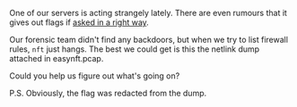 One of our servers is acting strangely lately.
There are even rumours that it gives out flags if [asked in a right way](https://xkcd.com/424/).

Our forensic team didn't find any backdoors, but when we try to list firewall rules, `nft` just hangs.
The best we could get is this the netlink dump attached in easynft.pcap.

Could you help us figure out what's going on?

P.S. Obviously, the flag was redacted from the dump.
